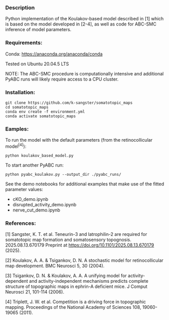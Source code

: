 ### Description
Python implementation of the Koulakov-based model described in [1] which is based on the model developed in [2-4], as well as code for ABC-SMC inference of model parameters.


### Requirements:
Conda: https://anaconda.org/anaconda/conda

Tested on Ubuntu 20.04.5 LTS

NOTE: The ABC-SMC procedure is computationally intensive and additional PyABC runs will likely require access to a CPU cluster.

### Installation:

	git clone https://github.com/k-sangster/somatotopic_maps
	cd somatotopic_maps
	conda env create -f environment.yml
	conda activate somatotopic_maps


### Eamples:
To run the model with the default parameters (from the retinocollicular model<sup>[4]</sup>):

	python koulakov_based_model.py

To start another PyABC run:

	python pyabc_koulakov.py --output_dir ./pyabc_runs/

See the demo notebooks for additional examples that make use of the fitted parameter values:
- cKO_demo.ipynb
- disrupted_activity_demo.ipynb
- nerve_cut_demo.ipynb


### References:

[1] Sangster, K. T. et al. Teneurin-3 and latrophilin-2 are required for somatotopic map formation and somatosensory topognosis. 2025.08.13.670179 Preprint at https://doi.org/10.1101/2025.08.13.670179 (2025).

[2] Koulakov, A. A. & Tsigankov, D. N. A stochastic model for retinocollicular map development. BMC Neurosci 5, 30 (2004).

[3] Tsigankov, D. N. & Koulakov, A. A. A unifying model for activity-dependent and activity-independent mechanisms predicts complete structure of topographic maps in ephrin-A deficient mice. J Comput Neurosci 21, 101-114 (2006).

[4] Triplett, J. W. et al. Competition is a driving force in topographic mapping. Proceedings of the National Academy of Sciences 108, 19060-19065 (2011).
